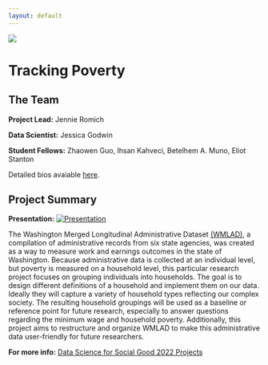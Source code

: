 ```yaml
---
layout: default
---
```


<img src="{{ site.url }}{{ site.baseurl }}/assets/img/eScience.png">

# Tracking Poverty

## The Team

**Project Lead:**
Jennie Romich

**Data Scientist:** 
Jessica Godwin

**Student Fellows:** 
Zhaowen Guo, Ihsan Kahveci, Betelhem A. Muno, Eliot Stanton  

Detailed bios avaiable [here](https://escience.washington.edu/data-science-for-social-good-teams-summer-2022/).

## Project Summary

**Presentation:**
[![Presentation](http://img.youtube.com/vi/rA6cTfoOFlU/0.jpg)](http://www.youtube.com/watch?v=rA6cTfoOFlU)

The Washington Merged Longitudinal Administrative Dataset [(WMLAD)](https://wmlad.github.io/), a compilation of administrative records from six state agencies, was created as a way to measure work and earnings outcomes in the state of Washington. Because administrative data is collected at an individual level, but poverty is measured on a household level, this particular research project focuses on grouping individuals into households. The goal is to design different definitions of a household and implement them on our data. Ideally they will capture a variety of household types reflecting our complex society. The resulting household groupings will be used as a baseline or reference point for future research, especially to answer questions regarding the minimum wage and household poverty. Additionally, this project aims to restructure and organize WMLAD to make this administrative data user-friendly for future researchers. 

**For more info:** [Data Science for Social Good 2022 Projects](https://escience.washington.edu/dssg-2022-intergenerational-poverty/)
